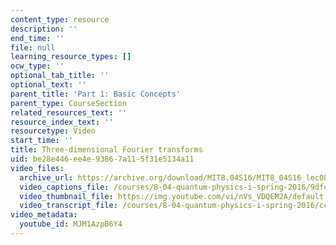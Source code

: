 ```yaml
---
content_type: resource
description: ''
end_time: ''
file: null
learning_resource_types: []
ocw_type: ''
optional_tab_title: ''
optional_text: ''
parent_title: 'Part 1: Basic Concepts'
parent_type: CourseSection
related_resources_text: ''
resource_index_text: ''
resourcetype: Video
start_time: ''
title: Three-dimensional Fourier transforms
uid: be28e446-ee4e-9386-7a11-5f31e5134a11
video_files:
  archive_url: https://archive.org/download/MIT8.04S16/MIT8_04S16_lec08_s3_300k.mp4
  video_captions_file: /courses/8-04-quantum-physics-i-spring-2016/9dfe5ca2da3156a8b4fc57bc9489d08a_MJM1AzpB6Y4.vtt
  video_thumbnail_file: https://img.youtube.com/vi/nVs_VDQEM2A/default.jpg
  video_transcript_file: /courses/8-04-quantum-physics-i-spring-2016/cc20571344e88f9576aeefd19ca17340_MJM1AzpB6Y4.pdf
video_metadata:
  youtube_id: MJM1AzpB6Y4
---
```

